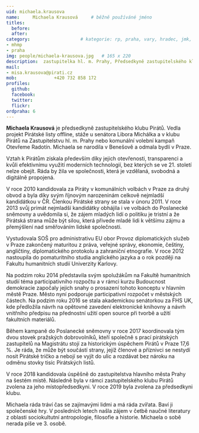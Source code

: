 ```yaml
---
uid: michaela.krausova
name:     Michaela Krausová  	# běžně používáné jméno
titles:
  before: 
  after:
category:                 	# kategorie: rp, praha, vary, hradec, jmk, senat
- mhmp
- praha
img: people/michaela-krausova.jpg   # 165 x 220
description:  zastupitelka hl. m. Prahy, Předsedkyně zastupitelského klubu Pirátů    	# kratký popis, max 160 znaků
mail:
- misa.krausova@pirati.cz
mob:			  +420 732 858 172
profiles:
  github:       
  facebook:    
  twitter: 		  
  flickr:		  
ordpraha: 6
---
```


**Michaela Krausová** je předsedkyně zastupitelského klubu Pirátů. Vedla projekt Pirátské listy offline, stáže u senátora Libora Michálka a v klubu Pirátů na Zastupitelstvu hl. m. Prahy nebo komunální volební kampaň Otevřeme Radotín. Michaela se narodila v Benešově a odmala bydlí v Praze.

Vztah k Pirátům získala především díky jejich otevřenosti, transparenci a kvůli efektivnímu využití moderních technologií, bez kterých se ve 21. století nelze obejít. Ráda by žila ve společnosti, která je vzdělaná, svobodná a digitálně propojená.

V roce 2010 kandidovala za Piráty v komunálních volbách v Praze za druhý obvod a byla díky svým říjnovým narozeninám celkově nejmladší kandidátkou v ČR. Členkou Pirátské strany se stala v únoru 2011. V roce 2013 svůj primát nejmladší kandidátky obhájila i ve volbách do Poslanecké sněmovny a uvědomila si, že zájem mladých lidí o politiku je tristní a že Pirátská strana může být silou, která přivede mladé lidi k většímu zájmu a přemýšlení nad směřováním lidské společnosti.

Vystudovala SOŠ pro administrativu EU obor Provoz diplomatických služeb v Praze zakončený maturitou z práva, veřejné správy, ekonomie, češtiny, angličtiny, diplomatického protokolu a zahraniční etnografie. V roce 2012 nastoupila do pomaturitního studia anglického jazyka a o rok později na Fakultu humanitních studií Univerzity Karlovy.

Na podzim roku 2014 představila svým spolužákům na Fakultě humanitních studií téma participativního rozpočtu a v rámci kurzu Budoucnost demokracie započaly jejich snahy o prosazení tohoto konceptu v hlavním městě Praze. Město nyní podporuje participativní rozpočet v městských částech. Na podzim roku 2016 se stala akademickou senátorkou za FHS UK, kde předložila návrh na opětovné zavedení elektronické knihovny a návrh vnitřního předpisu na přednostní užití open source při tvorbě a užití fakultních materiálů.

Během kampaně do Poslanecké sněmovny v roce 2017 koordinovala tým dvou stovek pražských dobrovolníků, kteří společně s prací pirátských zastupitelů na Magistrátu stojí za historickým úspěchem Pirátů v Praze 17,6 %. Je ráda, že může být součástí strany, jejíž členové a příznivci se nestydí nosit Pirátské tričko a nebojí se vyjít do ulic a rozdávat bez nároku na odměnu stovky tisíc Pirátských listů.

V roce 2018 kandidovala úspěšně do zastupitelstva hlavního města Prahy na šestém místě. Následně byla v rámci zastupitelského klubu Pirátů zvolena za jeho místopředsedkyni. V roce 2019 byla zvolena za předsedkyni klubu.

Michaela ráda tráví čas se zajímavými lidmi a má ráda zvířata. Baví ji společenské hry. V posledních letech našla zájem v četbě naučné literatury z oblasti sociokultutní antropologie, filosofie a historie. Michaela o sobě nerada píše ve 3. osobě.
